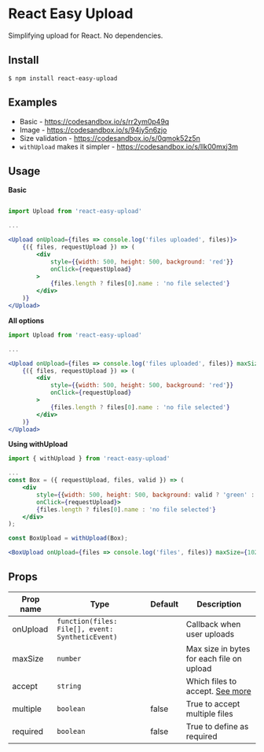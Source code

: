 # React Easy Upload

Simplifying upload for React. No dependencies.

## Install

```
$ npm install react-easy-upload
```

## Examples

* Basic - https://codesandbox.io/s/rr2ym0p49q
* Image - https://codesandbox.io/s/94jy5n6zjo
* Size validation - https://codesandbox.io/s/0qmok52z5n
* `withUpload` makes it simpler - https://codesandbox.io/s/llk00mxj3m

## Usage

**Basic**

```jsx

import Upload from 'react-easy-upload'

...

<Upload onUpload={files => console.log('files uploaded', files)}>
    {({ files, requestUpload }) => (
        <div 
            style={{width: 500, height: 500, background: 'red'}} 
            onClick={requestUpload}
        >
            {files.length ? files[0].name : 'no file selected'}
        </div>
    )}
</Upload>
```

**All options**

```jsx
import Upload from 'react-easy-upload'

...

<Upload onUpload={files => console.log('files uploaded', files)} maxSize={1024*1024} multiple required accept="image/*">
    {({ files, requestUpload }) => (
        <div 
            style={{width: 500, height: 500, background: 'red'}} 
            onClick={requestUpload}
        >
            {files.length ? files[0].name : 'no file selected'}
        </div>
    )}
</Upload>
```

**Using withUpload**
```jsx
import { withUpload } from 'react-easy-upload'

...
const Box = ({ requestUpload, files, valid }) => (
    <div 
        style={{width: 500, height: 500, background: valid ? 'green' : 'red'}} 
        onClick={requestUpload}>
        {files.length ? files[0].name : 'no file selected'}
    </div>
);

const BoxUpload = withUpload(Box);

<BoxUpload onUpload={files => console.log('files', files)} maxSize={1024*1024}/>
```

## Props

|Prop name  |Type                                            |Default    |Description
|-----------|------------------------------------------------|-----------|---------------------------------------
|onUpload   |`function(files: File[], event: SyntheticEvent)`|           | Callback when user uploads
|maxSize    |`number`                                        |           | Max size in bytes for each file on upload
|accept     |`string`                                        |           | Which files to accept. [See more](https://developer.mozilla.org/en-US/docs/Web/HTML/Element/input/file#Limiting_accepted_file_types)
|multiple   |`boolean`                                       |   false   | True to accept multiple files
|required   |`boolean`                                       |   false   | True to define as required 
